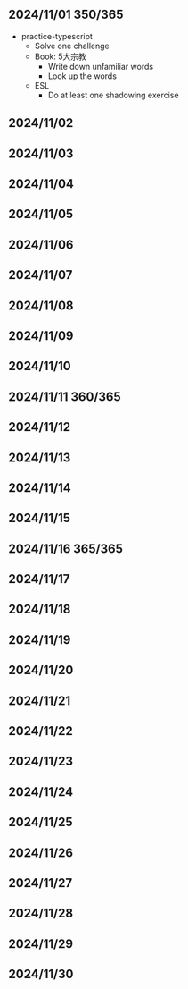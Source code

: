 ## 2024/11/01 350/365

- practice-typescript
  - Solve one challenge
  - Book: 5大宗教
    - Write down unfamiliar words
    - Look up the words
  - ESL
    - Do at least one shadowing exercise

## 2024/11/02

## 2024/11/03

## 2024/11/04

## 2024/11/05

## 2024/11/06

## 2024/11/07

## 2024/11/08

## 2024/11/09

## 2024/11/10

## 2024/11/11 360/365

## 2024/11/12

## 2024/11/13

## 2024/11/14

## 2024/11/15

## 2024/11/16 365/365

## 2024/11/17

## 2024/11/18

## 2024/11/19

## 2024/11/20

## 2024/11/21

## 2024/11/22

## 2024/11/23

## 2024/11/24

## 2024/11/25

## 2024/11/26

## 2024/11/27

## 2024/11/28

## 2024/11/29

## 2024/11/30

